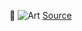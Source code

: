 ---
---
🥲
![Art]({{site.url}}/assets/images/hn_ai.png)
[Source](https://news.ycombinator.com/item?id=38931166)
